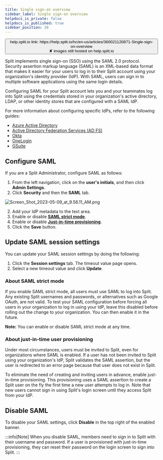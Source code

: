 ```yaml
---
title: Single sign-on overview
sidebar_label: Single sign-on overview
helpdocs_is_private: false
helpdocs_is_published: true
sidebar_position: 20
---
```


<p>
  <button style={{borderRadius:'8px', border:'1px', fontFamily:'Courier New', fontWeight:'800', textAlign:'left'}}> help.split.io link: https://help.split.io/hc/en-us/articles/360021120871-Single-sign-on-overview <br /> ✘ images still hosted on help.split.io </button>
</p>

Split implements single sign-on (SSO) using the SAML 2.0 protocol. Security assertion markup language (SAML) is an XML-based data format that makes it easier for your users to log in to their Split account using your organization's identity provider (IdP). With SAML, users can sign in to multiple software applications using the same login details. 

Configuring SAML for your Split account lets you and your teammates log into Split using the credentials stored in your organization's active directory, LDAP, or other identity stores that are configured with a SAML IdP.

For more information about configuring specific IdPs, refer to the following guides:

 * [Azure Active Directory](https://help.split.io/hc/en-us/articles/360021124931) 
 * [Active Directory Federation Services (AD FS)](https://help.split.io/hc/en-us/articles/360021127411) 
 * [Okta](https://splitsoftware.zendesk.com/hc/en-us/articles/360020924112) 
 * [OneLogin](https://help.split.io/hc/en-us/articles/360020924372)
 * [GSuite](https://help.split.io/hc/en-us/articles/360020881352) 

## Configure SAML

If you are a Split Administrator, configure SAML as follows:

1. From the left navigation, click on the **user's initials**, and then click **Admin Settings**.
2. Click **Security** and then the **SAML** tab.

  <p>
   <img src="https://help.split.io/hc/article_attachments/15617759444493" alt="Screen_Shot_2023-05-09_at_9.56.11_AM.png" />
  </p>

2. Add your IdP metadata to the text area.
3. Enable or disable [**SAML strict mode**](#saml-strict-mode).
4. Enable or disable [**Just-in-time provisioning**](#just-in-time-user-provisioning).
5. Click the **Save** button.

## Update SAML session settings

You can update your SAML session settings by doing the following:

1. Click the **Session settings** tab. The timeout value page opens.
2. Select a new timeout value and click **Update**.

### About SAML strict mode
 
If you enable SAML strict mode, all users must use SAML to log into Split. Any existing Split usernames and passwords, or alternatives such as Google OAuth, are not valid. To test your SAML configuration before forcing all users in your organization to log in using your IdP, leave this disabled before rolling out the change to your organization. You can then enable it in the future.

**Note:** You can enable or disable SAML strict mode at any time. 

### About just-in-time user provisioning

Under most circumstances, users must be invited to Split, even for organizations where SAML is enabled. If a user has not been invited to Split using your organization's IdP, Split validates the SAML assertion, but the user is redirected to an error page because that user does not exist in Split.

To eliminate the need of creating and inviting users in advance, enable just-in-time provisioning. This provisioning uses a SAML assertion to create a Split user on the fly the first time a new user attempts to log in. Note that new users cannot sign in using Split's login screen until they access Split from your IdP.

## Disable SAML
 
To disable your SAML settings, click **Disable** in the top right of the enabled banner.

:::info[Note]
When you disable SAML, members need to sign in to Split with their username and password. If a user is provisioned with just-in-time provisioning, they can reset their password on the login screen to sign into Split.
:::